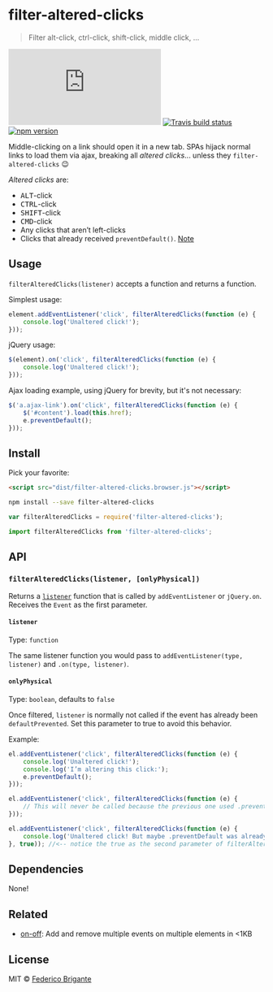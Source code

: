 # filter-altered-clicks

> Filter alt-click, ctrl-click, shift-click, middle click, ...

[![gzipped size][badge-gzip]](#no-link)
[![Travis build status][badge-travis]][link-travis]
[![npm version][badge-version]][link-npm]

  [badge-gzip]: https://badges.herokuapp.com/size/github/bfred-it/filter-altered-clicks/master/dist/filter-altered-clicks.browser.js?gzip=true&label=gzipped%20size
  [badge-travis]: https://api.travis-ci.org/bfred-it/filter-altered-clicks.svg
  [badge-version]: https://img.shields.io/npm/v/filter-altered-clicks.svg
  [link-travis]: https://travis-ci.org/bfred-it/filter-altered-clicks
  [link-npm]: https://www.npmjs.com/package/filter-altered-clicks

Middle-clicking on a link should open it in a new tab. SPAs hijack normal links to load them via ajax, breaking all _altered clicks_... unless they `filter-altered-clicks` 😉

_Altered clicks_ are:
- <kbd>ALT</kbd>-click
- <kbd>CTRL</kbd>-click
- <kbd>SHIFT</kbd>-click
- <kbd>CMD</kbd>-click
- Any clicks that aren’t left-clicks
- Clicks that already received `preventDefault()`. [Note]()

## Usage

`filterAlteredClicks(listener)` accepts a function and returns a function.

Simplest usage:

```js
element.addEventListener('click', filterAlteredClicks(function (e) {
	console.log('Unaltered click!');
}));
```

jQuery usage:

```js
$(element).on('click', filterAlteredClicks(function (e) {
	console.log('Unaltered click!');
}));
```

Ajax loading example, using jQuery for brevity, but it's not necessary:

```js
$('a.ajax-link').on('click', filterAlteredClicks(function (e) {
	$('#content').load(this.href);
	e.preventDefault();
}));
```

## Install

Pick your favorite:

```html
<script src="dist/filter-altered-clicks.browser.js"></script>
```

```sh
npm install --save filter-altered-clicks
```

```js
var filterAlteredClicks = require('filter-altered-clicks');
```

```js
import filterAlteredClicks from 'filter-altered-clicks';
```

## API

### `filterAlteredClicks(listener, [onlyPhysical])`

Returns a [`listener`](https://developer.mozilla.org/en-US/docs/Web/API/EventTarget/addEventListener#Syntax) function that is called by `addEventListener` or `jQuery.on`. Receives the `Event` as the first parameter.

#### `listener`

Type: `function`

The same listener function you would pass to `addEventListener(type, listener)` and `.on(type, listener)`.

#### `onlyPhysical`

Type: `boolean`, defaults to `false`

Once filtered, `listener` is normally not called if the event has already been `defaultPrevented`. Set this parameter to true to avoid this behavior.

Example:

```js
el.addEventListener('click', filterAlteredClicks(function (e) {
	console.log('Unaltered click!');
	console.log('I’m altering this click:');
	e.preventDefault();
}));

el.addEventListener('click', filterAlteredClicks(function (e) {
	// This will never be called because the previous one used .preventDefault
}));

el.addEventListener('click', filterAlteredClicks(function (e) {
	console.log('Unaltered click! But maybe .preventDefault was already called');
}, true)); //<-- notice the true as the second parameter of filterAlteredClicks
```

## Dependencies

None!

## Related

* [on-off](https://github.com/bfred-it/on-off/): Add and remove multiple events on multiple elements in <1KB

## License

MIT © [Federico Brigante](http://twitter.com/bfred_it)
